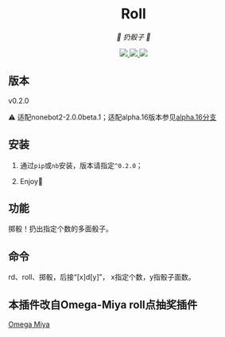 <div align="center">

# Roll

<!-- prettier-ignore-start -->
<!-- markdownlint-disable-next-line MD036 -->
_🎲 扔骰子 🎲_
<!-- prettier-ignore-end -->

</div>

<p align="center">
  
  <a href="https://github.com/KafCoppelia/nonebot_plugin_roll/blob/main/LICENSE">
    <img src="https://img.shields.io/badge/license-MIT-informational">
  </a>
  
  <a href="https://github.com/nonebot/nonebot2">
    <img src="https://img.shields.io/badge/nonebot2-2.0.0beta.1-green">
  </a>
  
  <a href="">
    <img src="https://img.shields.io/badge/release-v0.2.0-orange">
  </a>
  
</p>

</p>

## 版本

v0.2.0

⚠ 适配nonebot2-2.0.0beta.1；适配alpha.16版本参见[alpha.16分支](https://github.com/KafCoppelia/nonebot_plugin_roll/tree/alpha.16)

## 安装

1. 通过`pip`或`nb`安装，版本请指定`^0.2.0`；

2. Enjoy:tada:

## 功能

掷骰！扔出指定个数的多面骰子。

## 命令

rd、roll、掷骰，后接“[x]d[y]”， x指定个数，y指骰子面数。

## 本插件改自Omega-Miya roll点抽奖插件

[Omega Miya](https://github.com/Ailitonia/omega-miya)